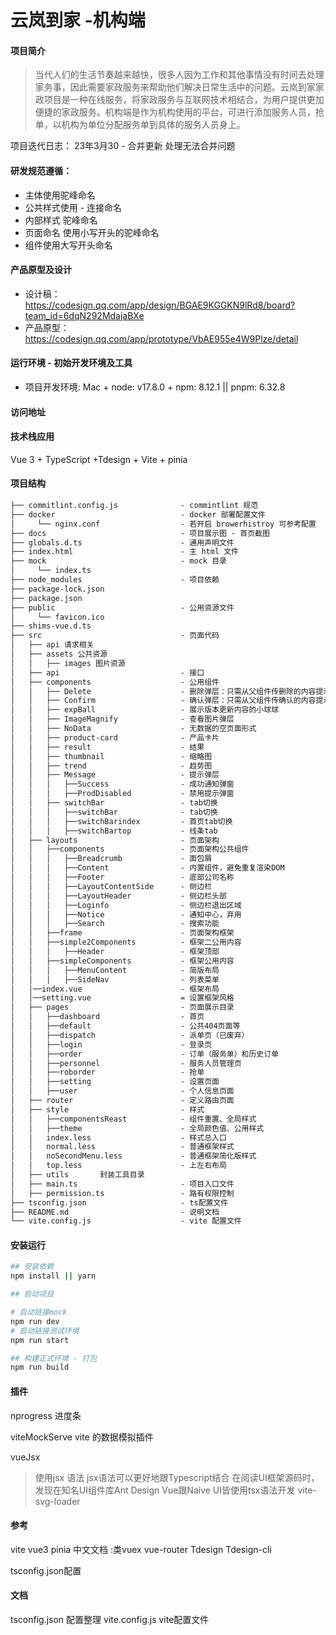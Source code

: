 # 云岚到家 -机构端
#### 项目简介
> 当代人们的生活节奏越来越快，很多人因为工作和其他事情没有时间去处理家务事，因此需要家政服务来帮助他们解决日常生活中的问题。云岚到家家政项目是一种在线服务，将家政服务与互联网技术相结合，为用户提供更加便捷的家政服务。机构端是作为机构使用的平台，可进行添加服务人员，抢单，以机构为单位分配服务单到具体的服务人员身上。

项目迭代日志：
23年3月30 - 合并更新 处理无法合并问题
#### 研发规范遵循：

- 主体使用驼峰命名
- 公共样式使用 - 连接命名
- 内部样式 驼峰命名
- 页面命名 使用小写开头的驼峰命名
- 组件使用大写开头命名

#### 产品原型及设计
- 设计稿： https://codesign.qq.com/app/design/BGAE9KGGKN9lRd8/board?team_id=6dqN292MdajaBXe
- 产品原型： https://codesign.qq.com/app/prototype/VbAE955e4W9Plze/detail

#### 运行环境 - 初始开发环境及工具

- 项目开发环境: Mac + node: v17.8.0 + npm: 8.12.1 || pnpm: 6.32.8 

#### 访问地址


#### 技术栈应用
Vue 3 + TypeScript +Tdesign + Vite + pinia
#### 项目结构
```html
├── commitlint.config.js              - commintlint 规范
├── docker                            - docker 部署配置文件
│     └── nginx.conf                  - 若开启 browerhistroy 可参考配置
├── docs                              - 项目展示图 - 首页截图      
├── globals.d.ts                      - 通用声明文件        
├── index.html                        - 主 html 文件
├── mock                              - mock 目录
│     └── index.ts
├── node_modules                      - 项目依赖
├── package-lock.json
├── package.json
├── public                            - 公用资源文件  
│     └── favicon.ico
├── shims-vue.d.ts
├── src                               - 页面代码
│   ├── api 请求相关
│   ├── assets 公共资源
│   │   ├── images 图片资源
│   ├── api                           - 接口
│   ├── components                    - 公用组件
│   │   ├── Delete                    - 删除弹层：只需从父组件传删除的内容提示
│   │   ├── Confirm                   - 确认弹层：只需从父组件传确认的内容提示
│   │   ├── expBall                   - 展示版本更新内容的小球球
│   │   ├── ImageMagnify              - 查看图片弹层
│   │   ├── NoData                    - 无数据的空页面形式
│   │   ├── product-card              - 产品卡片
│   │   ├── result                    - 结果
│   │   ├── thumbnail                 - 缩略图
│   │   ├── trend                     - 趋势图
│   │   ├── Message                   - 提示弹层
│   │   │   ├──Success                - 成功通知弹窗
│   │   │   ├──ProdDisabled           - 禁用提示弹窗
│   │   ├── switchBar                 - tab切换
│   │   │   ├──switchBar              - tab切换
│   │   │   ├──switchBarindex         - 首页tab切换
│   │   │   ├──switchBartop           - 线条tab
│   ├── layouts                       - 页面架构
│   │   ├──components				  - 页面架构公共组件
│   │   │   ├──Breadcrumb			  - 面包屑
│   │   │   ├──Content				  - 内置组件，避免重复渲染DOM
│   │   │   ├──Footer				  - 底部公司名称
│   │   │   ├──LayoutContentSide	  - 侧边栏
│   │   │   ├──LayoutHeader	  		  - 侧边栏头部
│   │   │   ├──Loginfo	  		  	  - 侧边栏退出区域
│   │   │   ├──Notice	  		  	  - 通知中心，弃用
│   │   │   ├──Search	  		  	  - 搜索功能
│   │   ├──frame					  - 页面架构框架
│   │   ├──simple2Components		  - 框架二公用内容
│   │   │   ├──Header				  - 框架顶部
│   │   ├──simpleComponents		  	  - 框架公用内容
│   │   │   ├──MenuContent	  		  - 简版布局
│   │   │   ├──SideNav	  		  	  - 列表菜单
│   │──index.vue					  - 框架布局
│   │──setting.vue					  = 设置框架风格
│   ├── pages                         - 页面展示目录
│   │   ├──dashboard                  - 首页
│   │   ├──default                    - 公共404页面等
│   │   ├──dispatch                   - 派单页（已废弃）
│   │   ├──login                      - 登录页
│   │   ├──order                      - 订单（服务单）和历史订单
│   │   ├──personnel                  - 服务人员管理页
│   │   ├──roborder                   - 抢单
│   │   ├──setting                    - 设置页面
│   │   ├──user                       - 个人信息页面
│   ├── router                        - 定义路由页面
│   ├── style                         - 样式
│   │   ├──componentsReast            - 组件重置、全局样式
│   │   ├──theme                      - 全局颜色值、公用样式
│   │   index.less                    - 样式总入口
│   │   normal.less                   - 普通框架样式
│   │   noSecondMenu.less             - 普通框架简化版样式
│   │   top.less                      - 上左右布局
│   ├── utils       封装工具目录
│   ├── main.ts						  - 项目入口文件
│   ├── permission.ts				  - 路有权限控制
├── tsconfig.json                     - ts配置文件
├── README.md                         - 说明文档  
└── vite.config.js                    - vite 配置文件
```
#### 安装运行

``` bash
## 安装依赖
npm install || yarn 

## 启动项目 

# 启动链接mock
npm run dev
# 启动链接测试环境
npm run start

## 构建正式环境 - 打包
npm run build

```
#### 插件
nprogress 进度条 

viteMockServe vite 的数据模拟插件

vueJsx 
> 使用jsx 语法 jsx语法可以更好地跟Typescript结合 在阅读UI框架源码时，发现在知名UI组件库Ant Design Vue跟Naive UI皆使用tsx语法开发
vite-svg-loader



#### 参考

vite
vue3
pinia 中文文档 :类vuex 
vue-router
Tdesign
Tdesign-cli

tsconfig.json配置 
#### 文档
tsconfig.json 配置整理
vite.config.js vite配置文件

